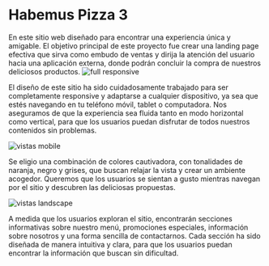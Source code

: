# Habemus Pizza 3
En este sitio web diseñado para encontrar una experiencia única y amigable. El objetivo principal de este proyecto fue crear una landing page efectiva que sirva como embudo de ventas y dirija la atención del usuario hacia una aplicación externa, donde podrán concluir la compra de nuestros deliciosos productos.
![full responsive](https://github.com/Nicolas-Andreis/habemus-pizza-3/assets/111246225/2171532a-b710-43f2-ba8e-9aa68e69f0d8)

El diseño de este sitio ha sido cuidadosamente trabajado para ser completamente responsive y adaptarse a cualquier dispositivo, ya sea que estés navegando en tu teléfono móvil, tablet o computadora. Nos aseguramos de que la experiencia sea fluida tanto en modo horizontal como vertical, para que los usuarios puedan disfrutar de todos nuestros contenidos sin problemas.

![vistas mobile](https://github.com/Nicolas-Andreis/habemus-pizza-3/assets/111246225/e27d3666-6092-41e2-8e24-a397a0fa0b41)

Se eligio una combinación de colores cautivadora, con tonalidades de naranja, negro y grises, que buscan relajar la vista y crear un ambiente acogedor. Queremos que los usuarios se sientan a gusto mientras navegan por el sitio y descubren las deliciosas propuestas.

![vistas landscape](https://github.com/Nicolas-Andreis/habemus-pizza-3/assets/111246225/92a54b44-f10e-4ca4-977c-cf993d3c60c7)

A medida que los usuarios exploran el sitio, encontrarán secciones informativas sobre nuestro menú, promociones especiales, información sobre nosotros y una forma sencilla de contactarnos. Cada sección ha sido diseñada de manera intuitiva y clara, para que los usuarios puedan encontrar la información que buscan sin dificultad.
